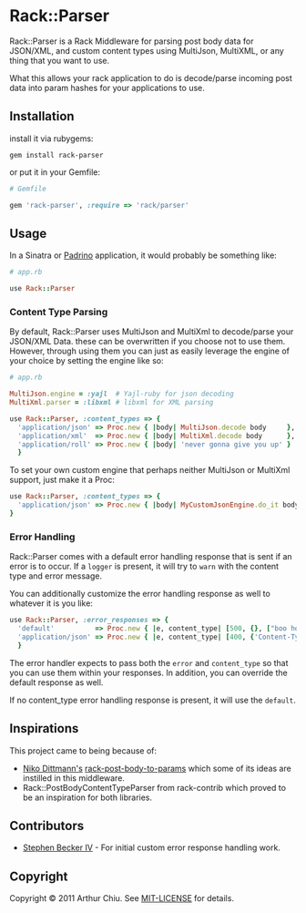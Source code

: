 # Rack::Parser #

Rack::Parser is a Rack Middleware for parsing post body data for JSON/XML, and custom
content types using MultiJson, MultiXML, or any thing that you want to
use.

What this allows your rack application to do is decode/parse incoming post data
into param hashes for your applications to use.

## Installation ##

install it via rubygems:

```
gem install rack-parser
```

or put it in your Gemfile:

```ruby
# Gemfile

gem 'rack-parser', :require => 'rack/parser'
```


## Usage ##


In a Sinatra or [Padrino](http://padrinorb.com) application, it would probably be something like:

```ruby
# app.rb

use Rack::Parser
```


### Content Type Parsing ###

By default, Rack::Parser uses MultiJson and MultiXml to decode/parse
your JSON/XML Data. these can be overwritten if you choose not to use
them. However, through using them you can just as easily leverage the
engine of your choice by setting the engine like so:


```ruby
# app.rb

MultiJson.engine = :yajl  # Yajl-ruby for json decoding
MultiXml.parser = :libxml # libxml for XML parsing

use Rack::Parser, :content_types => {
  'application/json' => Proc.new { |body| MultiJson.decode body     },
  'application/xml'  => Proc.new { |body| MultiXml.decode body      },
  'application/roll' => Proc.new { |body| 'never gonna give you up' }
  }
```

To set your own custom engine that perhaps neither MultiJson or MultiXml
support, just make it a Proc:


```ruby
use Rack::Parser, :content_types => {
  'application/json' => Proc.new { |body| MyCustomJsonEngine.do_it body }
}
```

### Error Handling ###

Rack::Parser comes with a default error handling response that is sent
if an error is to occur. If a `logger` is present, it will try to `warn`
with the content type and error message.

You can additionally customize the error handling response as well to
whatever it is you like:

```ruby
use Rack::Parser, :error_responses => {
  'default'          => Proc.new { |e, content_type| [500, {}, ["boo hoo"] ] },
  'application/json' => Proc.new { |e, content_type| [400, {'Content-Type'=>content_type}, ["broke"]] }
  }
```

The error handler expects to pass both the `error` and `content_type` so
that you can use them within your responses. In addition, you can
override the default response as well.

If no content_type error handling response is present, it will use the
`default`.

## Inspirations ##

This project came to being because of:

* [Niko Dittmann's](https://www.github.com/niko) [rack-post-body-to-params](https://www.github.com/niko/rack-post-body-to-params) which some of its ideas are instilled in this middleware.
* Rack::PostBodyContentTypeParser from rack-contrib which proved to be an inspiration for both libraries.


## Contributors ##

* [Stephen Becker IV](https://github.com/sbeckeriv) - For initial custom error response handling work.

## Copyright

Copyright © 2011 Arthur Chiu. See [MIT-LICENSE](https://github.com/achiu/rack-parser/blob/master/MIT-LICENSE) for details.

